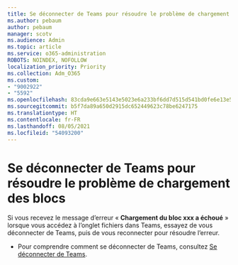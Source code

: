 ```yaml
---
title: Se déconnecter de Teams pour résoudre le problème de chargement des blocs
ms.author: pebaum
author: pebaum
manager: scotv
ms.audience: Admin
ms.topic: article
ms.service: o365-administration
ROBOTS: NOINDEX, NOFOLLOW
localization_priority: Priority
ms.collection: Adm_O365
ms.custom:
- "9002922"
- "5592"
ms.openlocfilehash: 83cda9e663e5143e5023e6a233bf6dd7d515d541bd0fe6e13e50b61c26066416
ms.sourcegitcommit: b5f7da89a650d2915dc652449623c78be6247175
ms.translationtype: HT
ms.contentlocale: fr-FR
ms.lasthandoff: 08/05/2021
ms.locfileid: "54093200"
---
```

# <a name="sign-out-of-teams-to-resolve-loading-chunk-error"></a>Se déconnecter de Teams pour résoudre le problème de chargement des blocs

Si vous recevez le message d’erreur « **Chargement du bloc xxx a échoué** » lorsque vous accédez à l’onglet fichiers dans Teams, essayez de vous déconnecter de Teams, puis de vous reconnecter pour résoudre l’erreur.

- Pour comprendre comment se déconnecter de Teams, consultez [Se déconnecter de Teams](https://support.microsoft.com/en-ie/office/sign-out-of-teams-a6d76e69-e1dd-4bc4-8e5f-04ba48384487).
